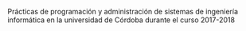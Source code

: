 Prácticas de programación y administración de sistemas de ingeniería informática en la universidad de Córdoba durante el curso 2017-2018

